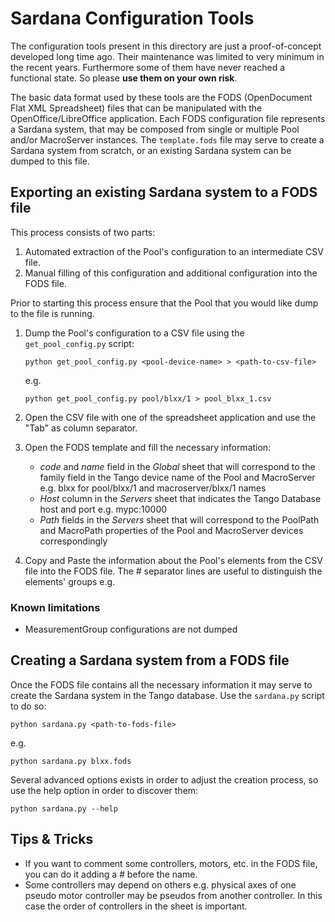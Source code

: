 # Sardana Configuration Tools

The configuration tools present in this directory are just a proof-of-concept
developed long time ago. Their maintenance was limited to very minimum in the
recent years. Furthermore some of them have never reached a functional state.
So please **use them on your own risk**.

The basic data format used by these tools are the FODS
(OpenDocument Flat XML Spreadsheet) files that can be manipulated with the
OpenOffice/LibreOffice application. Each FODS configuration file represents a
Sardana system, that may be composed from single or multiple Pool
and/or MacroServer instances. The `template.fods` file may serve to create a
Sardana system from scratch, or an existing Sardana system can be dumped to
this file.

## Exporting an existing Sardana system to a FODS file

This process consists of two parts:

1. Automated extraction of the Pool's configuration to an intermediate CSV file.
2. Manual filling of this configuration and additional configuration into the
   FODS file.

Prior to starting this process ensure that the Pool that you would like dump to
the file is running.

1. Dump the Pool's configuration to a CSV file using the `get_pool_config.py`
   script:

   `python get_pool_config.py <pool-device-name> > <path-to-csv-file>`

   e.g.

   `python get_pool_config.py pool/blxx/1 > pool_blxx_1.csv`

2. Open the CSV file with one of the spreadsheet application and use the "Tab"
   as column separator.

3. Open the FODS template and fill the necessary information:

   * *code* and *name* field in the *Global* sheet that will correspond to the
     family field in the Tango device name of the Pool and MacroServer e.g.
     blxx for pool/blxx/1 and macroserver/blxx/1 names
   * *Host* column in the *Servers* sheet that indicates the Tango Database host
     and port e.g. mypc:10000
   * *Path* fields in the *Servers* sheet that will correspond to the PoolPath
     and MacroPath properties of the Pool and MacroServer devices correspondingly

4. Copy and Paste the information about the Pool's elements from the CSV file
   into the FODS file. The *#* separator lines are useful to distinguish the
   elements' groups e.g.

### Known limitations

* MeasurementGroup configurations are not dumped

## Creating a Sardana system from a FODS file

Once the FODS file contains all the necessary information it may serve to create
the Sardana system in the Tango database. Use the `sardana.py` script to do so:

   `python sardana.py <path-to-fods-file>`

   e.g.

   `python sardana.py blxx.fods`

Several advanced options exists in order to adjust the creation process, so use
the help option in order to discover them:

   `python sardana.py --help`

## Tips & Tricks

* If you want to comment some controllers, motors, etc. in the FODS file, 
  you can do it adding a *#* before the name.
* Some controllers may depend on others e.g. physical axes of one pseudo
  motor controller may be pseudos from another controller. In this case
  the order of controllers in the sheet is important.
